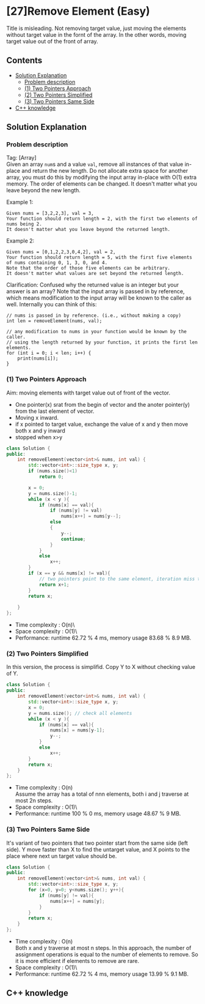 # [27]Remove Element (Easy)
Title is misleading. Not removing target value, just moving the elements without target value in the fornt of the array. In the other words, moving target value out of the front of array.
## Contents
- [Solution Explanation](#solution-explanation)
  - [Problem description](#problem-description)
  - [(1) Two Pointers Approach](#1-two-pointers-approach)
  - [(2) Two Pointers Simplified](#2-two-pointers-simplified)
  - [(3) Two Pointers Same Side](#3-two-pointers-same-side)
- [C++ knowledge](#c-knowledge)

## Solution Explanation

### Problem description
Tag: [Array]</br>
Given an array ```num```s and a value ```val```, remove all instances of that value in-place and return the new length.
Do not allocate extra space for another array, you must do this by modifying the input array in-place with O(1) extra memory.
The order of elements can be changed. It doesn't matter what you leave beyond the new length.

Example 1:
```
Given nums = [3,2,2,3], val = 3,
Your function should return length = 2, with the first two elements of nums being 2.
It doesn't matter what you leave beyond the returned length.
```

Example 2:
```
Given nums = [0,1,2,2,3,0,4,2], val = 2,
Your function should return length = 5, with the first five elements of nums containing 0, 1, 3, 0, and 4.
Note that the order of those five elements can be arbitrary.
It doesn't matter what values are set beyond the returned length.
```
Clarification:
Confused why the returned value is an integer but your answer is an array?
Note that the input array is passed in by reference, which means modification to the input array will be known to the caller as well.
Internally you can think of this:
```
// nums is passed in by reference. (i.e., without making a copy)
int len = removeElement(nums, val);

// any modification to nums in your function would be known by the caller.
// using the length returned by your function, it prints the first len elements.
for (int i = 0; i < len; i++) {
    print(nums[i]);
}
```
 

### (1) Two Pointers Approach
 Aim: moving elements with target value out of front of the vector. 
 - One pointer(x) srat from the begin of vector and the anoter pointer(y) from the last element of vector. 
 - Moving x inward.
 -  if x pointed to target value, exchange the value of x and y then move both x and y inward
 - stopped when x>y
``` C++
class Solution {
public:
    int removeElement(vector<int>& nums, int val) {
        std::vector<int>::size_type x, y;
        if (nums.size()<1)
            return 0;

        x = 0; 
        y = nums.size()-1;
        while (x < y ){
            if (nums[x] == val){
                if (nums[y] != val)
                    nums[x++] = nums[y--];
                else
                {
                    y--;
                    continue;
                }
            }
            else
                x++;
        }
        if (x == y && nums[x] != val){
            // two pointers point to the same element, iteration miss this element
            return x+1;
        }
        return x;
        
    }
};
```
- Time complexity : O(n)\
- Space complexity : O(1)\
- Performance: runtime  62.72 % 4 ms, memory usage 83.68 %  8.9 MB.
### (2) Two Pointers Simplified
In this version, the process is simplifid. Copy Y to X without checking value of Y.
```C++
class Solution {
public:
    int removeElement(vector<int>& nums, int val) {
        std::vector<int>::size_type x, y;
        x = 0; 
        y = nums.size(); // check all elements
        while (x < y ){
            if (nums[x] == val){
                nums[x] = nums[y-1];
                y--;
            }
            else
                x++;
        }
        return x;
    }
};
```
- Time complexity : O(n)\
  Assume the array has a total of nnn elements, both i and j traverse at most 2n steps.
- Space complexity : O(1)\
- Performance: runtime 100 % 0 ms, memory usage 48.67 %  9 MB.

### (3) Two Pointers Same Side
It's variant of two pointers that two pointer start from the same side (left side).
Y move faster than X to find the untarget value, and X points to the place where next un target value should be.
```C++
class Solution {
public:
    int removeElement(vector<int>& nums, int val) {
        std::vector<int>::size_type x, y;
        for (x=0, y=0; y<nums.size(); y++){
            if (nums[y] != val){
                nums[x++] = nums[y];
            }
        }
        return x;
    }
};
```
- Time complexity : O(n)\
  Both x and y traverse at most n steps. In this approach, the number of assignment operations is equal to the number of elements to remove. So it is more efficient if elements to remove are rare.
- Space complexity : O(1)\
- Performance: runtime 62.72 % 4 ms, memory usage 13.99 %  9.1 MB.

## C++ knowledge
